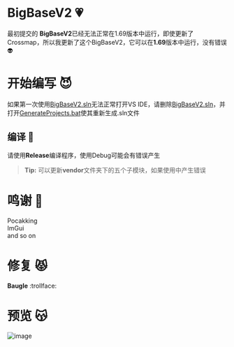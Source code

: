 # BigBaseV2  💗 

最初提交的 **BigBaseV2**已经无法正常在1.69版本中运行，即使更新了Crossmap，所以我更新了这个BigBaseV2，它可以在**1.69**版本中运行，没有错误  👽


# 开始编写  😈
如果第一次使用[BigBaseV2.sln](https://github.com/Baugle/BigBaseV2-Fix-1.69/blob/main/BigBaseV2.sln "BigBaseV2.sln")无法正常打开VS IDE，请删除[BigBaseV2.sln](https://github.com/Baugle/BigBaseV2-Fix-1.69/blob/main/BigBaseV2.sln "BigBaseV2.sln")，并打开[GenerateProjects.bat](https://github.com/Baugle/BigBaseV2-Fix-1.69/blob/main/GenerateProjects.bat "GenerateProjects.bat")使其重新生成.sln文件


## 编译  💫

请使用**Release**编译程序，使用Debug可能会有错误产生  
> **Tip:** 可以更新**vendor**文件夹下的五个子模块，如果使用中产生错误




# 鸣谢  🌟

Pocakking  
ImGui  
and so on

# 修复 😾
**Baugle**  :trollface:

# 预览 😽



![image](https://github.com/user-attachments/assets/af19f9ff-17c3-4b1d-9edc-79d8db9a8c18)

